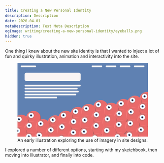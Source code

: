 ```yaml
---
title: Creating a New Personal Identity
description: Description
date: 2020-04-01
metaDescription: Test Meta Description
ogImage: writing/creating-a-new-personal-identity/eyeballs.png
hidden: true
---
```


One thing I knew about the new site identity is that I wanted to inject a lot of
fun and quirky illustration, animation and interactivity into the site.

<figure class="figure">
  <img src="eyeballs.png" class="figure__content">

  <figcaption class="figure__caption">
    An early illustration exploring the use of imagery in site designs.
  </figcaption>
</figure>

I explored a number of different options, starting with my sketchbook, then
moving into Illustrator, and finally into code.
